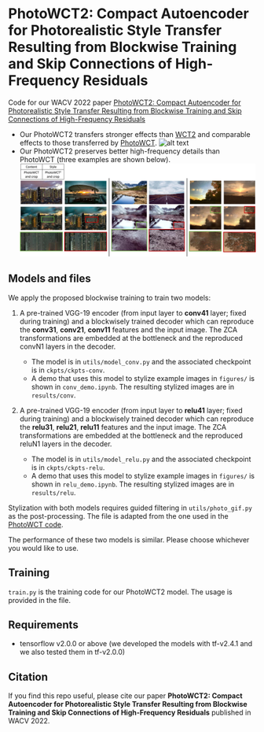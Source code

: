 # PhotoWCT2: Compact Autoencoder for Photorealistic Style Transfer Resulting from Blockwise Training and Skip Connections of High-Frequency Residuals
Code for our WACV 2022 paper [PhotoWCT2: Compact Autoencoder for Photorealistic Style Transfer Resulting from Blockwise Training and Skip Connections of High-Frequency Residuals](https://openaccess.thecvf.com/content/WACV2022/html/Chiu_PhotoWCT2_Compact_Autoencoder_for_Photorealistic_Style_Transfer_Resulting_From_Blockwise_WACV_2022_paper.html)
- Our PhotoWCT2 transfers stronger effects than [WCT2](https://github.com/clovaai/WCT2) and comparable effects to those transferred by [PhotoWCT](https://github.com/NVIDIA/FastPhotoStyle).
![alt text](https://github.com/chiutaiyin/PhotoWCT2/blob/master/banner/banner.jpg)
- Our PhotoWCT2 preserves better high-frequency details than PhotoWCT (three examples are shown below).
![alt text](https://github.com/chiutaiyin/PhotoWCT2/blob/master/banner/phwct2_vs_phwct.jpg)


## Models and files
We apply the proposed blockwise training to train two models:
1. A pre-trained VGG-19 encoder (from input layer to **conv41** layer; fixed during training) and a blockwisely trained decoder which can reproduce the **conv31**, **conv21**, **conv11** features and the input image. The ZCA transformations are embedded at the bottleneck and the reproduced convN1 layers in the decoder.
    - The model is in ```utils/model_conv.py``` and the associated checkpoint is in ```ckpts/ckpts-conv```.
    - A demo that uses this model to stylize example images in ```figures/``` is shown in ```conv_demo.ipynb```. The resulting stylized images are in ```results/conv```.

2. A pre-trained VGG-19 encoder (from input layer to **relu41** layer; fixed during training) and a blockwisely trained decoder which can reproduce the **relu31**, **relu21**, **relu11** features and the input image. The ZCA transformations are embedded at the bottleneck and the reproduced reluN1 layers in the decoder.
    - The model is in ```utils/model_relu.py``` and the associated checkpoint is in ```ckpts/ckpts-relu```.
    - A demo that uses this model to stylize example images in ```figures/``` is shown in ```relu_demo.ipynb```. The resulting stylized images are in ```results/relu```.

Stylization with both models requires guided filtering in ```utils/photo_gif.py``` as the post-processing. The file is adapted from the one used in the [PhotoWCT code](https://github.com/NVIDIA/FastPhotoStyle).

The performance of these two models is similar. Please choose whichever you would like to use.

## Training
```train.py``` is the training code for our PhotoWCT2 model. The usage is provided in the file.

## Requirements 
- tensorflow v2.0.0 or above (we developed the models with tf-v2.4.1 and we also tested them in tf-v2.0.0)

## Citation
If you find this repo useful, please cite our paper **PhotoWCT2: Compact Autoencoder for Photorealistic Style Transfer Resulting from Blockwise Training and Skip Connections of High-Frequency Residuals** published in WACV 2022.
